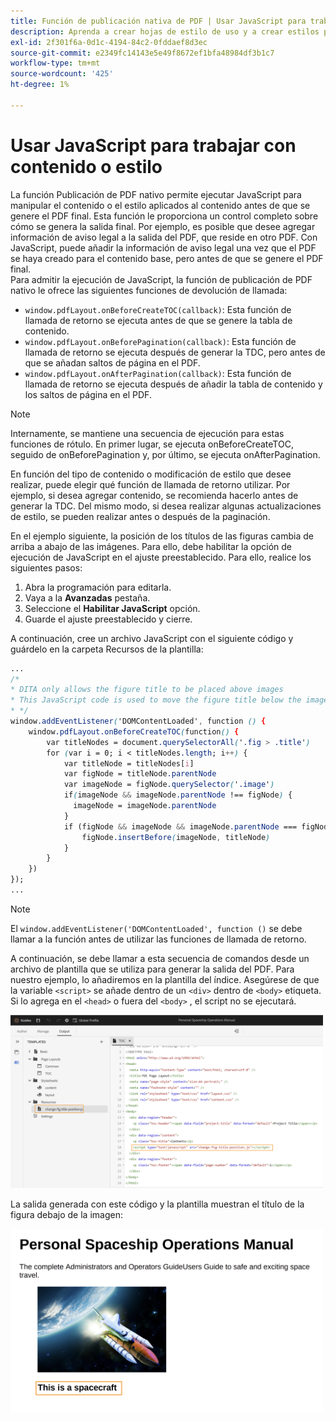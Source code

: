 ```yaml
---
title: Función de publicación nativa de PDF | Usar JavaScript para trabajar con contenido o estilo
description: Aprenda a crear hojas de estilo de uso y a crear estilos para el contenido.
exl-id: 2f301f6a-0d1c-4194-84c2-0fddaef8d3ec
source-git-commit: e2349fc14143e5e49f8672ef1bfa48984df3b1c7
workflow-type: tm+mt
source-wordcount: '425'
ht-degree: 1%

---
```


# Usar JavaScript para trabajar con contenido o estilo

La función Publicación de PDF nativo permite ejecutar JavaScript para manipular el contenido o el estilo aplicados al contenido antes de que se genere el PDF final. Esta función le proporciona un control completo sobre cómo se genera la salida final. Por ejemplo, es posible que desee agregar información de aviso legal a la salida del PDF, que reside en otro PDF. Con JavaScript, puede añadir la información de aviso legal una vez que el PDF se haya creado para el contenido base, pero antes de que se genere el PDF final.\
Para admitir la ejecución de JavaScript, la función de publicación de PDF nativo le ofrece las siguientes funciones de devolución de llamada:

* `window.pdfLayout.onBeforeCreateTOC(callback)`: Esta función de llamada de retorno se ejecuta antes de que se genere la tabla de contenido.
* `window.pdfLayout.onBeforePagination(callback)`: Esta función de llamada de retorno se ejecuta después de generar la TDC, pero antes de que se añadan saltos de página en el PDF.
* `window.pdfLayout.onAfterPagination(callback)`: Esta función de llamada de retorno se ejecuta después de añadir la tabla de contenido y los saltos de página en el PDF.

>[!NOTE]
>
>Internamente, se mantiene una secuencia de ejecución para estas funciones de rótulo. En primer lugar, se ejecuta onBeforeCreateTOC, seguido de onBeforePagination y, por último, se ejecuta onAfterPagination.

En función del tipo de contenido o modificación de estilo que desee realizar, puede elegir qué función de llamada de retorno utilizar. Por ejemplo, si desea agregar contenido, se recomienda hacerlo antes de generar la TDC. Del mismo modo, si desea realizar algunas actualizaciones de estilo, se pueden realizar antes o después de la paginación.

En el ejemplo siguiente, la posición de los títulos de las figuras cambia de arriba a abajo de las imágenes. Para ello, debe habilitar la opción de ejecución de JavaScript en el ajuste preestablecido. Para ello, realice los siguientes pasos:

1. Abra la programación para editarla.
1. Vaya a la **Avanzadas** pestaña.
1. Seleccione el **Habilitar JavaScript** opción.
1. Guarde el ajuste preestablecido y cierre.

A continuación, cree un archivo JavaScript con el siguiente código y guárdelo en la carpeta Recursos de la plantilla:

```css
...
/*
* DITA only allows the figure title to be placed above images 
* This JavaScript code is used to move the figure title below the image
* */
window.addEventListener('DOMContentLoaded', function () {
    window.pdfLayout.onBeforeCreateTOC(function() {
        var titleNodes = document.querySelectorAll('.fig > .title')
        for (var i = 0; i < titleNodes.length; i++) {
            var titleNode = titleNodes[i]
            var figNode = titleNode.parentNode
            var imageNode = figNode.querySelector('.image')
            if(imageNode && imageNode.parentNode !== figNode) {
              imageNode = imageNode.parentNode
            }
            if (figNode && imageNode && imageNode.parentNode === figNode) {
                figNode.insertBefore(imageNode, titleNode)
            }
        }
    })
});
...
```

>[!NOTE]
>
>El `window.addEventListener('DOMContentLoaded', function ()` se debe llamar a la función antes de utilizar las funciones de llamada de retorno.

A continuación, se debe llamar a esta secuencia de comandos desde un archivo de plantilla que se utiliza para generar la salida del PDF. Para nuestro ejemplo, lo añadiremos en la plantilla del índice. Asegúrese de que la variable `<script>` se añade dentro de un `<div>` dentro de `<body>` etiqueta. Si lo agrega en el `<head>` o fuera del `<body>` , el script no se ejecutará.

<img src="./assets/js-added-resources-template.png" width="500">

La salida generada con este código y la plantilla muestran el título de la figura debajo de la imagen:

<img src="./assets/fig-title-below-image.png" width="500">

